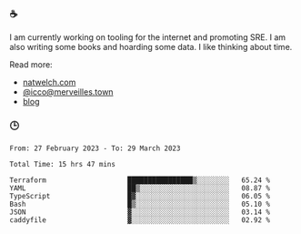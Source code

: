 ### ☕

I am currently working on tooling for the internet and promoting SRE. I am also writing some books and hoarding some data. I like thinking about time. 

Read more:

 - [natwelch.com](https://natwelch.com)
 - [@icco@merveilles.town](https://merveilles.town/@icco)
 - [blog](https://writing.natwelch.com)

### 🕒

<!--START_SECTION:waka-->

```text
From: 27 February 2023 - To: 29 March 2023

Total Time: 15 hrs 47 mins

Terraform                    ████████████████▒░░░░░░░░   65.24 %
YAML                         ██▒░░░░░░░░░░░░░░░░░░░░░░   08.87 %
TypeScript                   █▓░░░░░░░░░░░░░░░░░░░░░░░   06.05 %
Bash                         █▒░░░░░░░░░░░░░░░░░░░░░░░   05.10 %
JSON                         ▓░░░░░░░░░░░░░░░░░░░░░░░░   03.14 %
caddyfile                    ▓░░░░░░░░░░░░░░░░░░░░░░░░   02.92 %
```

<!--END_SECTION:waka-->
